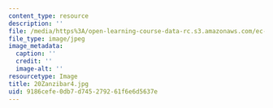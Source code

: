 ```yaml
---
content_type: resource
description: ''
file: /media/https%3A/open-learning-course-data-rc.s3.amazonaws.com/ec-721-wheelchair-design-in-developing-countries-spring-2009/9186cefe0db7d745279261f6e6d5637e_20Zanzibar4.jpg
file_type: image/jpeg
image_metadata:
  caption: ''
  credit: ''
  image-alt: ''
resourcetype: Image
title: 20Zanzibar4.jpg
uid: 9186cefe-0db7-d745-2792-61f6e6d5637e
---
```

